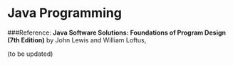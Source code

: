 Java Programming
========

###Reference: 
**Java Software Solutions: Foundations of Program Design (7th Edition)** by John Lewis and William Loftus, 

(to be updated)
